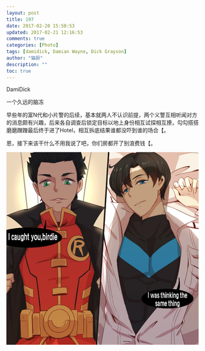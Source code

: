 ```yaml
---
layout: post
title: 197
date: 2017-02-20 15:50:53
updated: 2017-02-21 12:16:53
comments: true
categories: [Photo]
tags: [damidick, Damian Wayne, Dick Grayson]
author: "猫厨"
description: ""
toc: true
---
```


<p>DamiDick</p> 
<p>一个久远的脑冻</p> 
<p>早些年的富N代和小片警的后续，基本就两人不认识前提，两个义警互相听闻对方的消息颇有兴趣，后来各自调查后锁定目标以地上身份相互试探相互撩，勾勾搭搭磨磨蹭蹭最后终于进了Hotel，相互拆底结果谁都没吓到谁的场合【。</p> 
<p>恩，接下来该干什么不用我说了吧，你们房都开了别浪费钱【。</p>

![](https://raw.githubusercontent.com/alicewish/meowchain247/master/img_cVZNdzJtQk9JV2UxY0p2ZTM4RWx3VVoxc2h6ZEJxUWVtVGhNbTZIYjh4QnNQUGlXSlFCN29BPT0.jpg)